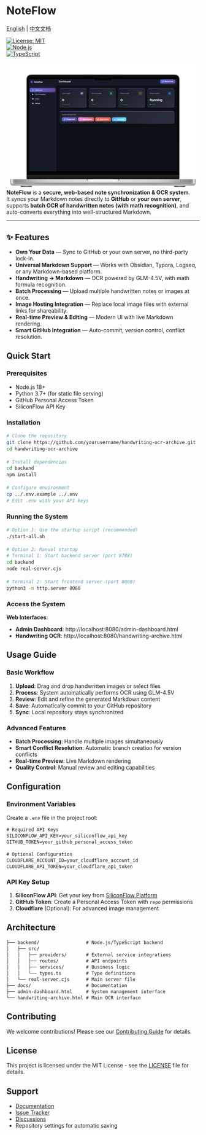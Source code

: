 # NoteFlow  

[English](README.md) | [中文文档](README.zh-CN.md)  

[![License: MIT](https://img.shields.io/badge/License-MIT-yellow.svg)](https://opensource.org/licenses/MIT)  
[![Node.js](https://img.shields.io/badge/Node.js-18%2B-green.svg)](https://nodejs.org/)  
[![TypeScript](https://img.shields.io/badge/TypeScript-5.0%2B-blue.svg)](https://www.typescriptlang.org/)  

![mac](imgs/mac.png)
**NoteFlow** is a **secure, web-based note synchronization & OCR system**.  
It syncs your Markdown notes directly to **GitHub** or **your own server**, supports **batch OCR of handwritten notes (with math recognition)**, and auto-converts everything into well-structured Markdown.  

---

## ✨ Features  

-  **Own Your Data** — Sync to GitHub or your own server, no third-party lock-in.  
-  **Universal Markdown Support** — Works with Obsidian, Typora, Logseq, or any Markdown-based platform.  
-  **Handwriting → Markdown** — OCR powered by GLM-4.5V, with math formula recognition.  
-  **Batch Processing** — Upload multiple handwritten notes or images at once.  
-  **Image Hosting Integration** — Replace local image files with external links for shareability.  
-  **Real-time Preview & Editing** — Modern UI with live Markdown rendering.  
-  **Smart GitHub Integration** — Auto-commit, version control, conflict resolution.  


## Quick Start

### Prerequisites
- Node.js 18+ 
- Python 3.7+ (for static file serving)
- GitHub Personal Access Token
- SiliconFlow API Key

### Installation

```bash
# Clone the repository
git clone https://github.com/yourusername/handwriting-ocr-archive.git
cd handwriting-ocr-archive

# Install dependencies
cd backend
npm install

# Configure environment
cp ../.env.example ../.env
# Edit .env with your API keys
```

### Running the System

```bash
# Option 1: Use the startup script (recommended)
./start-all.sh

# Option 2: Manual startup
# Terminal 1: Start backend server (port 8788)
cd backend
node real-server.cjs

# Terminal 2: Start frontend server (port 8080)
python3 -m http.server 8080
```

### Access the System

**Web Interfaces**:
- **Admin Dashboard**: http://localhost:8080/admin-dashboard.html
- **Handwriting OCR**: http://localhost:8080/handwriting-archive.html

## Usage Guide

### Basic Workflow
1. **Upload**: Drag and drop handwritten images or select files
2. **Process**: System automatically performs OCR using GLM-4.5V
3. **Review**: Edit and refine the generated Markdown content
4. **Save**: Automatically commit to your GitHub repository
5. **Sync**: Local repository stays synchronized

### Advanced Features
- **Batch Processing**: Handle multiple images simultaneously
- **Smart Conflict Resolution**: Automatic branch creation for version conflicts
- **Real-time Preview**: Live Markdown rendering
- **Quality Control**: Manual review and editing capabilities

## Configuration

### Environment Variables
Create a `.env` file in the project root:

```env
# Required API Keys
SILICONFLOW_API_KEY=your_siliconflow_api_key
GITHUB_TOKEN=your_github_personal_access_token

# Optional Configuration
CLOUDFLARE_ACCOUNT_ID=your_cloudflare_account_id
CLOUDFLARE_API_TOKEN=your_cloudflare_api_token
```

### API Key Setup
1. **SiliconFlow API**: Get your key from [SiliconFlow Platform](https://siliconflow.cn/)
2. **GitHub Token**: Create a Personal Access Token with `repo` permissions
3. **Cloudflare** (Optional): For advanced image management

## Architecture

```
├── backend/                 # Node.js/TypeScript backend
│   ├── src/
│   │   ├── providers/       # External service integrations
│   │   ├── routes/          # API endpoints
│   │   ├── services/        # Business logic
│   │   └── types.ts         # Type definitions
│   └── real-server.cjs      # Main server file
├── docs/                    # Documentation
├── admin-dashboard.html     # System management interface
└── handwriting-archive.html # Main OCR interface
```

## Contributing

We welcome contributions! Please see our [Contributing Guide](docs/CONTRIBUTING.md) for details.

## License

This project is licensed under the MIT License - see the [LICENSE](LICENSE) file for details.

## Support

- [Documentation](docs/)
- [Issue Tracker](https://github.com/twis06/NoteFlow/issues)
- [Discussions](https://github.com/twis06/NoteFlow/discussions)
- Repository settings for automatic saving